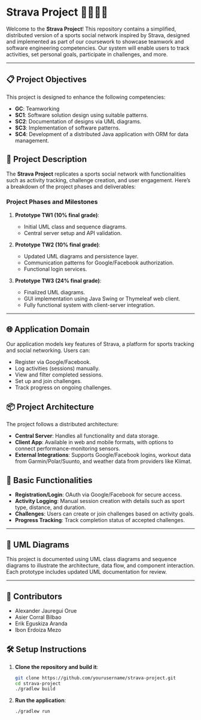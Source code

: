# Strava Project 🚴‍♂️🏃‍♀️

Welcome to the **Strava Project**! This repository contains a simplified, distributed version of a sports social network inspired by Strava, designed and implemented as part of our coursework to showcase teamwork and software engineering competencies. Our system will enable users to track activities, set personal goals, participate in challenges, and more.

---

## 📋 Project Objectives

This project is designed to enhance the following competencies:

- **GC**: Teamworking
- **SC1**: Software solution design using suitable patterns.
- **SC2**: Documentation of designs via UML diagrams.
- **SC3**: Implementation of software patterns.
- **SC4**: Development of a distributed Java application with ORM for data management.

## 🚀 Project Description

The **Strava Project** replicates a sports social network with functionalities such as activity tracking, challenge creation, and user engagement. Here’s a breakdown of the project phases and deliverables:

### Project Phases and Milestones
1. **Prototype TW1 (10% final grade)**:
    - Initial UML class and sequence diagrams.
    - Central server setup and API validation.

2. **Prototype TW2 (10% final grade)**:
    - Updated UML diagrams and persistence layer.
    - Communication patterns for Google/Facebook authorization.
    - Functional login services.

3. **Prototype TW3 (24% final grade)**:
    - Finalized UML diagrams.
    - GUI implementation using Java Swing or Thymeleaf web client.
    - Fully functional system with client-server integration.

---

## 🌐 Application Domain

Our application models key features of Strava, a platform for sports tracking and social networking. Users can:
- Register via Google/Facebook.
- Log activities (sessions) manually.
- View and filter completed sessions.
- Set up and join challenges.
- Track progress on ongoing challenges.

## 📦 Project Architecture

The project follows a distributed architecture:
- **Central Server**: Handles all functionality and data storage.
- **Client App**: Available in web and mobile formats, with options to connect performance-monitoring sensors.
- **External Integrations**: Supports Google/Facebook logins, workout data from Garmin/Polar/Suunto, and weather data from providers like Klimat.

## 📑 Basic Functionalities

- **Registration/Login**: OAuth via Google/Facebook for secure access.
- **Activity Logging**: Manual session creation with details such as sport type, distance, and duration.
- **Challenges**: Users can create or join challenges based on activity goals.
- **Progress Tracking**: Track completion status of accepted challenges.

---

## 📐 UML Diagrams

This project is documented using UML class diagrams and sequence diagrams to illustrate the architecture, data flow, and component interaction. Each prototype includes updated UML documentation for review.

---

## 👥 Contributors

- Alexander Jauregui Orue
- Asier Corral Bilbao
- Erik Eguskiza Aranda
- Ibon Erdoiza Mezo

## 🛠️ Setup Instructions

1. **Clone the repository and build it**:
   ```bash
   git clone https://github.com/yourusername/strava-project.git
   cd strava-project
   ./gradlew build
   ```
   
2. **Run the application**:
    ```bash
   ./gradlew run
    ```





   




